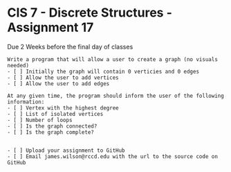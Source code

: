 # CIS 7 - Discrete Structures - Assignment 17
Due 2 Weeks before the final day of classes

    Write a program that will allow a user to create a graph (no visuals needed)
	- [ ] Initially the graph will contain 0 verticies and 0 edges
	- [ ] Allow the user to add vertices
	- [ ] Allow the user to add edges
	
	At any given time, the program should inform the user of the following information:	
	- [ ] Vertex with the highest degree
	- [ ] List of isolated vertices
	- [ ] Number of loops	
	- [ ] Is the graph connected?
	- [ ] Is the graph complete?
	
		
    - [ ] Upload your assignment to GitHub
    - [ ] Email james.wilson@rccd.edu with the url to the source code on GitHub	
	
	
	
